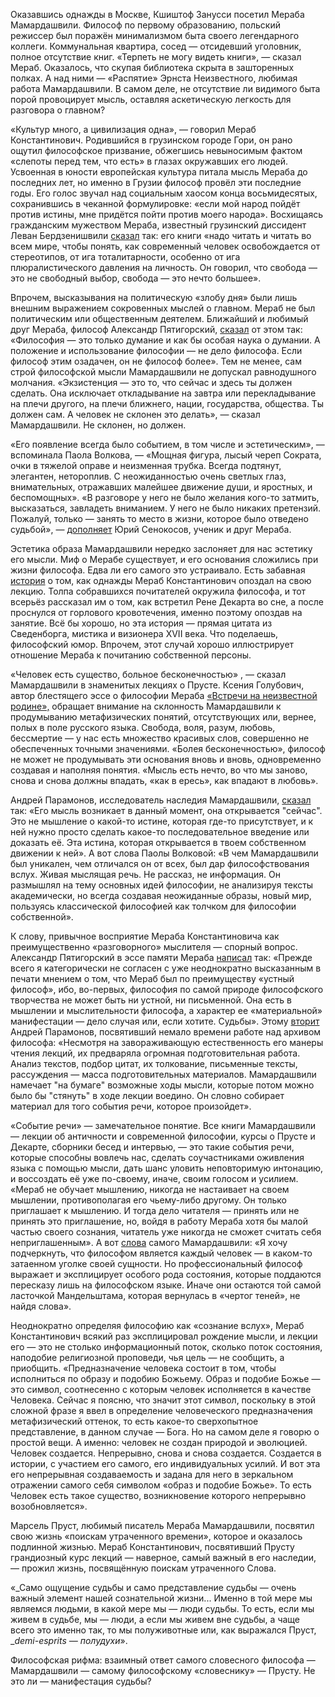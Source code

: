 Оказавшись однажды в Москве, Кшиштоф Занусси посетил Мераба Мамардашвили. Философ по первому образованию, польский режиссер был поражён минимализмом быта своего легендарного коллеги. Коммунальная квартира, сосед — отсидевший уголовник, полное отсутствие книг. «Терпеть не могу видеть книги», — сказал Мераб. Оказалось, что скупая библиотека скрыта в зашторенных полках. А над ними — «Распятие» Эрнста Неизвестного, любимая работа Мамардашвили. В самом деле, не отсутствие ли видимого быта порой провоцирует мысль, оставляя аскетическую легкость для разговора о главном?

«Культур много, а цивилизация одна», — говорил Мераб Константинович. Родившийся в грузинском городе Гори, он рано ощутил философское призвание, обжегшись невыносимым фактом «слепоты перед тем, что есть» в глазах окружавших его людей. Усвоенная в юности европейская культура питала мысль Мераба до последних лет, но именно в Грузии философ провёл эти последние годы. Его голос звучал над социальным хаосом конца восьмидесятых, сохранившись в чеканной формулировке: «если мой народ пойдёт против истины, мне придётся пойти против моего народа». Восхищаясь гражданским мужеством Мераба, известный грузинский диссидент Леван Бердзенишвили [сказал](https://www.svoboda.org/a/2158724.html) так: его книги «надо читать и читать во всем мире, чтобы понять, как современный человек освобождается от стереотипов, от ига тоталитарности, особенно от ига плюралистического давления на личность. Он говорил, что свобода — это не свободный выбор, свобода — это нечто большее».

Впрочем, высказывания на политическую «злобу дня» были лишь внешним выражением сокровенных мыслей о главном. Мераб не был политическим или общественным деятелем. Ближайший и любимый друг Мераба, философ Александр Пятигорский, [сказал](https://www.mamardashvili.com/ru/merab-mamardashvili/pamyati-m.m/aleksandr-pyatigorskij/den-meraba-prodolzhaetsya1) от этом так: «Философия — это только думание и как бы особая наука о думании. А положение и использование философии — не дело философа. Если философ этим озадачен, он не философ более». Тем не менее, сам строй философской мысли Мамардашвили не допускал равнодушного молчания. «Экзистенция — это то, что сейчас и здесь ты должен сделать. Она исключает откладывание на завтра или перекладывание на плечи другого, на плечи ближнего, нации, государства, общества. Ты должен сам. А человек не склонен это делать»[‌](#), — сказал Мамардашвили. Не склонен, но должен.

«Его появление всегда было событием, в том числе и эстетическим», — вспоминала Паола Волкова, — «Мощная фигура, лысый череп Сократа, очки в тяжелой оправе и неизменная трубка. Всегда подтянут, элегантен, нетороплив. С неожиданностью очень светлых глаз, внимательных, отражавших малейшее движение души, и яростных, и беспомощных»[‌](#). «В разговоре у него не было желания кого-то затмить, высказаться, завладеть вниманием. У него не было никаких претензий. Пожалуй, только — занять то место в жизни, которое было отведено судьбой», — [дополняет](http://www.god.dvoinik.ru/pbm/mamardashvili.htm) Юрий Сенокосов, ученик и друг Мераба. 

Эстетика образа Мамардашвили нередко заслоняет для нас эстетику его мысли. Миф о Мерабе существует, и его основания сложились при жизни философа. Едва ли его самого это устраивало. Есть забавная [история](https://www.svoboda.org/a/2158724.html) о том, как однажды Мераб Константинович опоздал на свою лекцию. Толпа собравшихся почитателей окружила философа, и тот всерьёз рассказал им о том, как встретил Рене Декарта во сне, а после проснулся от горлового кровотечения, именно поэтому опоздав на занятие. Всё бы хорошо, но эта история — прямая цитата из Сведенборга, мистика и визионера XVII века. Что поделаешь, философский юмор. Впрочем, этот случай хорошо иллюстрирует отношение Мераба к почитанию собственной персоны.

«Человек есть существо, больное бесконечностью» [‌](#), — сказал Мамардашвили в знаменитых лекциях о Прусте. Ксения Голубович, автор блестящего эссе о философии Мераба [«Встречи на неизвестной родине»,](https://mamardashvili.com/files/pdf/proust/Встречи%20на%20неизвестной%20родине.pdf) обращает внимание на склонность Мамардашвили к продумыванию метафизических понятий, отсутствующих или, вернее, полых в поле русского языка. Свобода, воля, разум, любовь, бессмертие — у нас есть множество красивых слов, совершенно не обеспеченных точными значениями. «Болея бесконечностью», философ не может не продумывать эти основания вновь и вновь, одновременно создавая и наполняя понятия. «Мысль есть нечто, во что мы заново, снова и снова должны впадать, «как в ересь», как впадают в любовь»[‌](#).

Андрей Парамонов, исследователь наследия Мамардашвили, [сказал](https://sputnik-georgia.ru/interview/20170915/237345280/Svobodnaja-mysl-Meraba-Mamardashvili-intervju-s-issledovatelem-filosofa.html) так: «Его мысль возникает в данный момент, она открывается "сейчас". Это не мышление о какой-то истине, которая где-то присутствует, и к ней нужно просто сделать какое-то последовательное введение или доказать её. Эта истина, которая открывается в твоем собственном движении к ней»﻿. А вот слова Паолы Волковой: «В чем Мамардашвили был уникален, чем отличался он от всех, был дар философствования вслух. Живая мыслящая речь. Не рассказ, не информация. Он размышлял на тему основных идей философии, не анализируя тексты академически, но всегда создавая неожиданные образы, новый мир, пользуясь классической философией как толчком для философии собственной»[‌](#).

К слову, привычное восприятие Мераба Константиновича как преимущественно «разговорного» мыслителя — спорный вопрос. Александр Пятигорский в эссе памяти Мераба [написал](\(https://www.mamardashvili.com/ru/merab-mamardashvili/pamyati-m.m/aleksandr-pyatigorskij/mysl-derzhitsya-poka-my1) так: «Прежде всего я категорически не согласен с уже неоднократно высказанным в печати мнением о том, что Мераб был по преимуществу «устный философ», ибо, во-первых, философия по самой природе философского творчества не может быть ни устной, ни письменной. Она есть в мышлении и мыслительности философа, а характер ее «материальной» манифестации — дело случая или, если хотите. Судьбы». Этому [вторит](https://sputnik-georgia.ru/interview/20170915/237345280/Svobodnaja-mysl-Meraba-Mamardashvili-intervju-s-issledovatelem-filosofa.html) Андрей Парамонов, посвятивший немало времени работе над архивом философа: «Несмотря на завораживающую естественность его манеры чтения лекций, их предваряла огромная подготовительная работа. Анализ текстов, подбор цитат, их толкование, письменные тексты, рассуждения — масса подготовительных материалов. Мамардашвили намечает "на бумаге" возможные ходы мысли, которые потом можно было бы "стянуть" в ходе лекции воедино. Он словно собирает материал для того события речи, которое произойдет». 

«Событие речи» — замечательное понятие. Все книги Мамардашвили — лекции об античности и современной философии, курсы о Прусте и Декарте, сборники бесед и интервью, — это такие события речи, которые способны вовлечь нас, сделать соучастниками оживления языка с помощью мысли, дать шанс уловить неповторимую интонацию, и воссоздать её уже по-своему, иначе, своим голосом и усилием. «Мераб не обучает мышлению, никогда не настаивает на своем мышлении, противополагая его чьему-либо другому. Он только приглашает к мышлению. И тогда дело читателя — принять или не принять это приглашение, но, войдя в работу Мераба хотя бы малой частью своего сознания, читатель уже никогда не сможет считать себя неприглашенным»[‌](#). А вот [слова](https://theoryandpractice.ru/posts/7142-mamardashvili) самого Мамардашвили: «Я хочу подчеркнуть, что философом является каждый человек — в каком-то затаенном уголке своей сущности. Но профессиональный философ выражает и эксплицирует особого рода состояния, которые поддаются пересказу лишь на философском языке. Иначе они остаются той самой ласточкой Мандельштама, которая вернулась в «чертог теней», не найдя слова». 

Неоднократно определяя философию как «сознание вслух», Мераб Константинович всякий раз эксплицировал рождение мысли, и лекции его — это не столько информационный поток, сколько поток состояния, наподобие религиозной проповеди, чья цель — не сообщить, а приобщить. «Предназначение человека состоит в том, чтобы исполниться по образу и подобию Божьему. Образ и подобие Божье — это символ, соотнесенно с которым человек исполняется в качестве Человека. Сейчас я поясню, что значит этот символ, поскольку в этой сложной фразе я ввел в определение человеческого предназначения метафизический оттенок, то есть какое-то сверхопытное представление, в данном случае — Бога. Но на самом деле я говорю о простой вещи. А именно: человек не создан природой и эволюцией. Человек создается. Непрерывно, снова и снова создается. Создается в истории, с участием его самого, его индивидуальных усилий. И вот эта его непрерывная создаваемость и задана для него в зеркальном отражении самого себя символом «образ и подобие Божье». То есть Человек есть такое существо, возникновение которого непрерывно возобновляется»[‌](#).

Марсель Пруст, любимый писатель Мераба Мамардашвили, посвятил свою жизнь «поискам утраченного времени», которое и оказалось подлинной жизнью. Мераб Константинович, посвятивший Прусту грандиозный курс лекций — наверное, самый важный в его наследии, — прожил жизнь, посвящённую поискам утраченного Слова.

«_Само ощущение судьбы и само представление судьбы — очень важный элемент нашей сознательной жизни... Именно в той мере мы являемся людьми, в какой мере мы — люди судьбы. То есть, если мы живем в судьбе, мы — люди, а если мы живем вне судьбы, а чаще всего это именно так, то мы полуживотные или, как выражался Пруст, __demi-esprits — полудухи_»[‌](#).

Философская рифма: взаимный ответ самого словесного философа —Мамардашвили — самому философскому «словеснику» — Прусту. Не это ли — манифестация судьбы?
